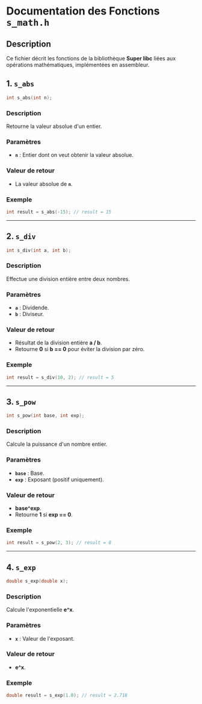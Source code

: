 # Documentation des Fonctions `s_math.h`

## Description
Ce fichier décrit les fonctions de la bibliothèque **Super libc** liées aux opérations mathématiques, implémentées en assembleur.

## 1. `s_abs`
```c
int s_abs(int n);
```
### Description
Retourne la valeur absolue d'un entier.

### Paramètres
- **`n`** : Entier dont on veut obtenir la valeur absolue.

### Valeur de retour
- La valeur absolue de **`n`**.

### Exemple
```c
int result = s_abs(-15); // result = 15
```

---

## 2. `s_div`
```c
int s_div(int a, int b);
```
### Description
Effectue une division entière entre deux nombres.

### Paramètres
- **`a`** : Dividende.
- **`b`** : Diviseur.

### Valeur de retour
- Résultat de la division entière **a / b**.
- Retourne **0** si **b == 0** pour éviter la division par zéro.

### Exemple
```c
int result = s_div(10, 2); // result = 5
```

---

## 3. `s_pow`
```c
int s_pow(int base, int exp);
```
### Description
Calcule la puissance d'un nombre entier.

### Paramètres
- **`base`** : Base.
- **`exp`** : Exposant (positif uniquement).

### Valeur de retour
- **base^exp**.
- Retourne **1** si **exp == 0**.

### Exemple
```c
int result = s_pow(2, 3); // result = 8
```

---

## 4. `s_exp`
```c
double s_exp(double x);
```
### Description
Calcule l'exponentielle **e^x**.

### Paramètres
- **`x`** : Valeur de l'exposant.

### Valeur de retour
- **e^x**.

### Exemple
```c
double result = s_exp(1.0); // result ≈ 2.718
```